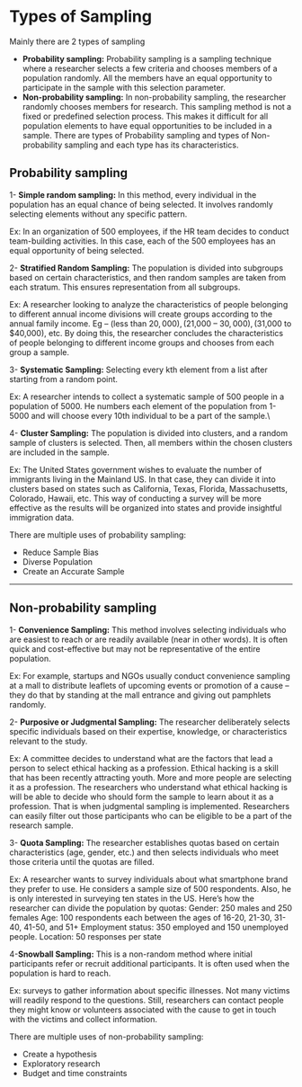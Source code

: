 # Types of Sampling 
Mainly there are 2 types of sampling

- **Probability sampling:** Probability sampling is a sampling technique where a researcher selects a few criteria and chooses members of a population randomly. All the members have an equal opportunity to participate in the sample with this selection parameter.
- **Non-probability sampling:** In non-probability sampling, the researcher randomly chooses members for research. This sampling method is not a fixed or predefined selection process. This makes it difficult for all population elements to have equal opportunities to be included in a sample.
There are types of Probability sampling and types of Non-probability sampling and each type has its characteristics.

## Probability sampling
1- **Simple random sampling:** In this method, every individual in the population has an equal chance of being selected. It involves randomly selecting elements without any specific pattern.

Ex: In an organization of 500 employees, if the HR team decides to conduct team-building activities. In this case, each of the 500 employees has an equal opportunity of being selected.

2- **Stratified Random Sampling:** The population is divided into subgroups based on certain characteristics, and then random samples are taken from each stratum. This ensures representation from all subgroups.

Ex: A researcher looking to analyze the characteristics of people belonging to different annual income divisions will create groups according to the annual family income. Eg – (less than $20,000), ($21,000 – $30,000), ($31,000 to $40,000), etc. By doing this, the researcher concludes the characteristics of people belonging to different income groups and chooses from each group a sample.

3- **Systematic Sampling:** Selecting every kth element from a list after starting from a random point. 

Ex: A researcher intends to collect a systematic sample of 500 people in a population of 5000. He numbers each element of the population from 1-5000 and will choose every 10th individual to be a part of the sample.\

4- **Cluster Sampling:** The population is divided into clusters, and a random sample of clusters is selected. Then, all members within the chosen clusters are included in the sample.

Ex: The United States government wishes to evaluate the number of immigrants living in the Mainland US. In that case, they can divide it into clusters based on states such as California, Texas, Florida, Massachusetts, Colorado, Hawaii, etc. This way of conducting a survey will be more effective as the results will be organized into states and provide insightful immigration data.


There are multiple uses of probability sampling:
- Reduce Sample Bias
- Diverse Population
- Create an Accurate Sample
--------------------------------------------------------------------------------------------------------------------
## Non-probability sampling
1- **Convenience Sampling:** This method involves selecting individuals who are easiest to reach or are readily available (near in other words). It is often quick and cost-effective but may not be representative of the entire population.

Ex: For example, startups and NGOs usually conduct convenience sampling at a mall to distribute leaflets of upcoming events or promotion of a cause – they do that by standing at the mall entrance and giving out pamphlets randomly.

2- **Purposive or Judgmental Sampling:** The researcher deliberately selects specific individuals based on their expertise, knowledge, or characteristics relevant to the study.

Ex: A committee decides to understand what are the factors that lead a person to select ethical hacking as a profession. Ethical hacking is a skill that has been recently attracting youth. More and more people are selecting it as a profession. The researchers who understand what ethical hacking is will be able to decide who should form the sample to learn about it as a profession. That is when judgmental sampling is implemented. Researchers can easily filter out those participants who can be eligible to be a part of the research sample.

3- **Quota Sampling:** The researcher establishes quotas based on certain characteristics (age, gender, etc.) and then selects individuals who meet those criteria until the quotas are filled.

Ex: A researcher wants to survey individuals about what smartphone brand they prefer to use. He considers a sample size of 500 respondents. Also, he is only interested in surveying ten states in the US. Here’s how the researcher can divide the population by quotas:
  Gender: 250 males and 250 females
  Age: 100 respondents each between the ages of 16-20, 21-30, 31-40, 41-50, and 51+
  Employment status: 350 employed and 150 unemployed people.
  Location: 50 responses per state

4-**Snowball Sampling:** This is a non-random method where initial participants refer or recruit additional participants. It is often used when the population is hard to reach.

Ex: surveys to gather information about specific illnesses. Not many victims will readily respond to the questions. Still, researchers can contact people they might know or volunteers associated with the cause to get in touch with the victims and collect information.

There are multiple uses of non-probability sampling:
- Create a hypothesis
- Exploratory research
- Budget and time constraints





